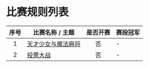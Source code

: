 # 比赛规则列表

| 序号 | 比赛名称 / 主题 | 是否开赛 | 赛段冠军 |
|:-----:|-----|:-----:|-----|
| 1 | [天才少女与魔法麻将](./Genius_Girl_And_Magic_Mahjong.md) | 否 | - |
| 2 | [投票大战](./Voting_Gauntlet.md) | 否 | - |
